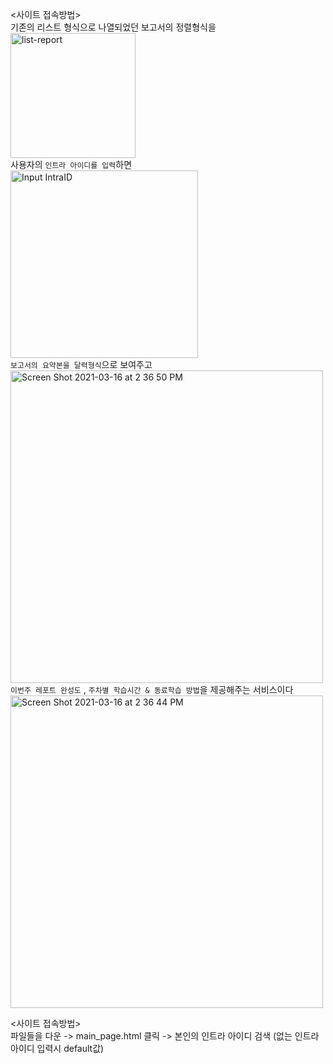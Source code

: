 <사이트 접속방법><br/>
기존의 리스트 형식으로 나열되었던 보고서의 정렬형식을<br/>
<img width="200" alt="list-report" src="https://user-images.githubusercontent.com/55748244/106870174-26080a00-6714-11eb-97e8-0499383ccb47.png"><br/>
사용자의 `인트라 아이디를 입력`하면<br/>
<img width="300" alt="Input IntraID" src="https://user-images.githubusercontent.com/55748244/106870189-2a342780-6714-11eb-8c8f-06d08a4d7854.png"><br/>
`보고서의 요약본을 달력형식`으로 보여주고<br/>
<img width="500" alt="Screen Shot 2021-03-16 at 2 36 50 PM" src="https://user-images.githubusercontent.com/55748244/111261067-38eff180-8665-11eb-89f2-38ac7958ddce.png"><br/>
`이번주 레포트 완성도` , `주차별 학습시간 & 동료학습 방법`을 제공해주는 서비스이다<br/>
<img width="500" alt="Screen Shot 2021-03-16 at 2 36 44 PM" src="https://user-images.githubusercontent.com/55748244/111261064-37262e00-8665-11eb-8a2f-4f5191915a17.png"><br/>

<사이트 접속방법><br/>
파일들을 다운 -> main_page.html 클릭 -> 본인의 인트라 아이디 검색 (없는 인트라아이디 입력시 default값)
